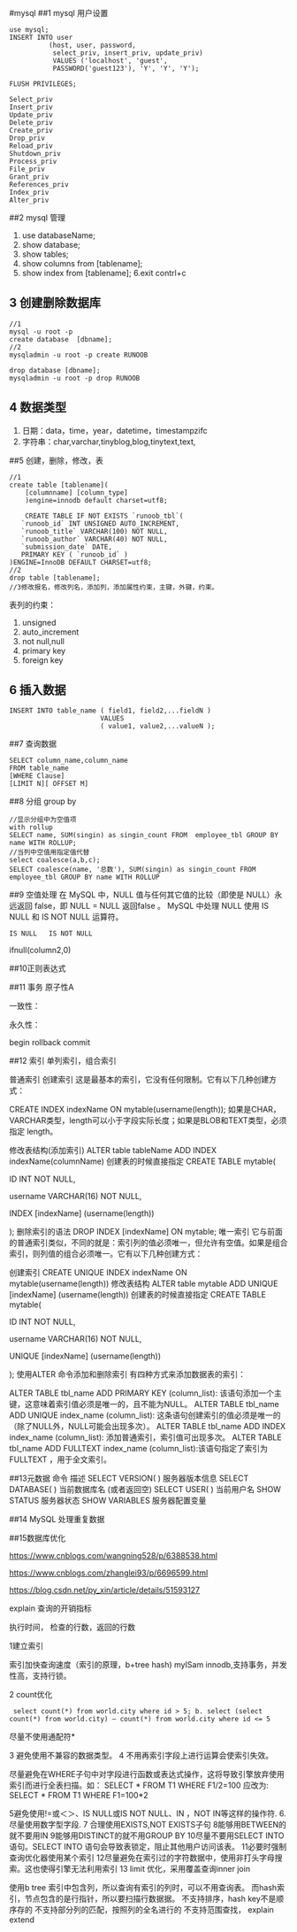 #mysql
##1 mysql 用户设置
```
use mysql;
INSERT INTO user
          (host, user, password,
           select_priv, insert_priv, update_priv)
           VALUES ('localhost', 'guest',
           PASSWORD('guest123'), 'Y', 'Y', 'Y');

FLUSH PRIVILEGES;

Select_priv
Insert_priv
Update_priv
Delete_priv
Create_priv
Drop_priv
Reload_priv
Shutdown_priv
Process_priv
File_priv
Grant_priv
References_priv
Index_priv
Alter_priv
```
##2 mysql 管理
1. use databaseName;
2. show database;
3. show tables;
4. show columns from [tablename];
5. show index from [tablename];
6.exit  contrl+c

## 3 创建删除数据库
```
//1
mysql -u root -p
create database  [dbname];
//2
mysqladmin -u root -p create RUNOOB

drop database [dbname];
mysqladmin -u root -p drop RUNOOB
```
## 4 数据类型
1. 日期：data，time，year，datetime，timestampzifc
2. 字符串：char,varchar,tinyblog,blog,tinytext,text,

##5 创建，删除，修改，表
```
//1
create table [tablename](
    [columnname] [column_type]
    )engine=innodb default charset=utf8;

    CREATE TABLE IF NOT EXISTS `runoob_tbl`(
   `runoob_id` INT UNSIGNED AUTO_INCREMENT,
   `runoob_title` VARCHAR(100) NOT NULL,
   `runoob_author` VARCHAR(40) NOT NULL,
   `submission_date` DATE,
   PRIMARY KEY ( `runoob_id` )
)ENGINE=InnoDB DEFAULT CHARSET=utf8;
//2
drop table [tablename];
//3修改报名，修改列名，添加列，添加属性约束，主键，外键，约束。
```


表列的约束：

1. unsigned
2. auto_increment
3. not null,null
4. primary key
5. foreign key

## 6 插入数据
```
INSERT INTO table_name ( field1, field2,...fieldN )
                       VALUES
                       ( value1, value2,...valueN );
```
##7 查询数据
```
SELECT column_name,column_name
FROM table_name
[WHERE Clause]
[LIMIT N][ OFFSET M]

```

##8 分组 group by
```
//显示分组中为空值项
with rollup
SELECT name, SUM(singin) as singin_count FROM  employee_tbl GROUP BY name WITH ROLLUP;
//当列中空值用指定值代替
select coalesce(a,b,c);
SELECT coalesce(name, '总数'), SUM(singin) as singin_count FROM  employee_tbl GROUP BY name WITH ROLLUP
```
##9 空值处理
在 MySQL 中，NULL 值与任何其它值的比较（即使是 NULL）永远返回 false，即 NULL = NULL 返回false 。
MySQL 中处理 NULL 使用 IS NULL 和 IS NOT NULL 运算符。
```
IS NULL   IS NOT NULL

```

ifnull(column2,0)

##10正则表达式

##11 事务
原子性A

一致性：

永久性：

begin rollback commit

##12 索引
单列索引，组合索引

普通索引
创建索引
这是最基本的索引，它没有任何限制。它有以下几种创建方式：

CREATE INDEX indexName ON mytable(username(length));
如果是CHAR，VARCHAR类型，length可以小于字段实际长度；如果是BLOB和TEXT类型，必须指定 length。

修改表结构(添加索引)
ALTER table tableName ADD INDEX indexName(columnName)
创建表的时候直接指定
CREATE TABLE mytable(

ID INT NOT NULL,

username VARCHAR(16) NOT NULL,

INDEX [indexName] (username(length))

);
删除索引的语法
DROP INDEX [indexName] ON mytable;
唯一索引
它与前面的普通索引类似，不同的就是：索引列的值必须唯一，但允许有空值。如果是组合索引，则列值的组合必须唯一。它有以下几种创建方式：

创建索引
CREATE UNIQUE INDEX indexName ON mytable(username(length))
修改表结构
ALTER table mytable ADD UNIQUE [indexName] (username(length))
创建表的时候直接指定
CREATE TABLE mytable(

ID INT NOT NULL,

username VARCHAR(16) NOT NULL,

UNIQUE [indexName] (username(length))

);
使用ALTER 命令添加和删除索引
有四种方式来添加数据表的索引：

ALTER TABLE tbl_name ADD PRIMARY KEY (column_list): 该语句添加一个主键，这意味着索引值必须是唯一的，且不能为NULL。
ALTER TABLE tbl_name ADD UNIQUE index_name (column_list): 这条语句创建索引的值必须是唯一的（除了NULL外，NULL可能会出现多次）。
ALTER TABLE tbl_name ADD INDEX index_name (column_list): 添加普通索引，索引值可出现多次。
ALTER TABLE tbl_name ADD FULLTEXT index_name (column_list):该语句指定了索引为 FULLTEXT ，用于全文索引。

##13元数据
命令  描述
SELECT VERSION( )   服务器版本信息
SELECT DATABASE( )  当前数据库名 (或者返回空)
SELECT USER( )  当前用户名
SHOW STATUS 服务器状态
SHOW VARIABLES  服务器配置变量

##14 MySQL 处理重复数据

##15数据库优化

https://www.cnblogs.com/wangning528/p/6388538.html

https://www.cnblogs.com/zhanglei93/p/6696599.html

https://blog.csdn.net/py_xin/article/details/51593127

explain
查询的开销指标

执行时间， 检查的行数，返回的行数

1建立索引

索引加快查询速度（索引的原理，b+tree hash)
myISam
innodb,支持事务，并发性高，支持行锁。

2 count优化

```
 select count(*) from world.city where id > 5; b. select (select count(*) from world.city) – count(*) from world.city where id <= 5

 ```

 尽量不使用通配符*

 3 避免使用不兼容的数据类型。
 4 不用再索引字段上进行运算会使索引失效。

尽量避免在WHERE子句中对字段进行函数或表达式操作，这将导致引擎放弃使用索引而进行全表扫描。如： SELECT * FROM T1 WHERE F1/2=100 应改为: SELECT * FROM T1 WHERE F1=100*2

5避免使用!=或＜＞、IS NULL或IS NOT NULL、IN ，NOT IN等这样的操作符.
6. 尽量使用数字型字段.
7 合理使用EXISTS,NOT EXISTS子句
8能够用BETWEEN的就不要用IN
9能够用DISTINCT的就不用GROUP BY
10尽量不要用SELECT INTO语句。SELECT INTO 语句会导致表锁定，阻止其他用户访问该表。
11必要时强制查询优化器使用某个索引
12尽量避免在索引过的字符数据中，使用非打头字母搜索。这也使得引擎无法利用索引
13 limit 优化，采用覆盖查询inner join


使用b tree
索引中包含列，所以查询有索引的列时，可以不用查询表。
而hash索引，节点包含的是行指针，所以要扫描行数据据。
不支持排序，hash key不是顺序存的
不支持部分列的匹配，按照列的全名进行的
不支持范围查找，
explain extend

